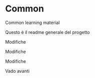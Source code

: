 # Common
Common learning material

Questo è il readme generale del progetto

Modifiche

Modifiche

Modifiche

Vado avanti
